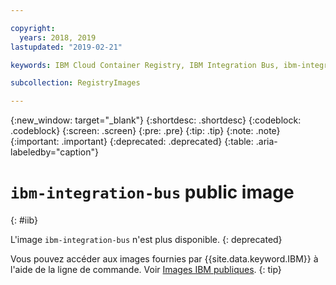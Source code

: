```yaml
---

copyright:
  years: 2018, 2019
lastupdated: "2019-02-21"

keywords: IBM Cloud Container Registry, IBM Integration Bus, ibm-integration-bus, container image, public image

subcollection: RegistryImages

---
```


{:new_window: target="_blank"}
{:shortdesc: .shortdesc}
{:codeblock: .codeblock}
{:screen: .screen}
{:pre: .pre}
{:tip: .tip}
{:note: .note}
{:important: .important}
{:deprecated: .deprecated}
{:table: .aria-labeledby="caption"}

# `ibm-integration-bus` public image
{: #iib}

L'image `ibm-integration-bus` n'est plus disponible.
{: deprecated}

Vous pouvez accéder aux images fournies par {{site.data.keyword.IBM}} à l'aide de la ligne de commande. Voir [Images IBM publiques](/docs/services/Registry?topic=registry-public_images#public_images).
{: tip}
